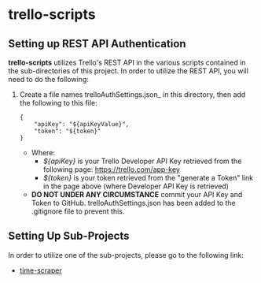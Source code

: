 # trello-scripts

## Setting up REST API Authentication

**trello-scripts** utilizes Trello's REST API in the various scripts contained in the sub-directories of this project. In order to utilize the REST API, you will need to do the following:

1. Create a file names trelloAuthSettings.json_ in this directory, then add the following to this file:
    ```
    {
        "apiKey": "${apiKeyValue}",
        "token": "${token}"
    }
    ```

    * Where:
        * _${apiKey}_ is your Trello Developer API Key retrieved from the following page:
            https://trello.com/app-key
        * _${token}_ is your token retrieved from the "generate a Token" link in the page above (where Developer API Key is retrieved)
    * **DO NOT UNDER ANY CIRCUMSTANCE** commit your API Key and Token to GitHub. trelloAuthSettings.json has been added to the .gitignore file to prevent this.


## Setting Up Sub-Projects

In order to utilize one of the sub-projects, please go to the following link:

- [time-scraper](time-scraper)